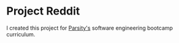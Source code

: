# Project Reddit

I created this project for [Parsity's](https://parsity.io/) software engineering bootcamp curriculum.
